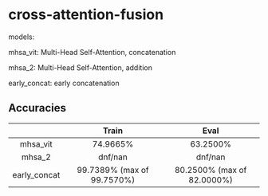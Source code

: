 # cross-attention-fusion

models:

mhsa_vit: Multi-Head Self-Attention, concatenation

mhsa_2: Multi-Head Self-Attention, addition

early_concat: early concatenation

## Accuracies

|              |           Train            |            Eval            |
|:------------:|:--------------------------:|:--------------------------:|
|   mhsa_vit   |          74.9665%          |          63.2500%          |
|    mhsa_2    |          dnf/nan           |          dnf/nan           |
| early_concat | 99.7389% (max of 99.7570%) | 80.2500% (max of 82.0000%) |